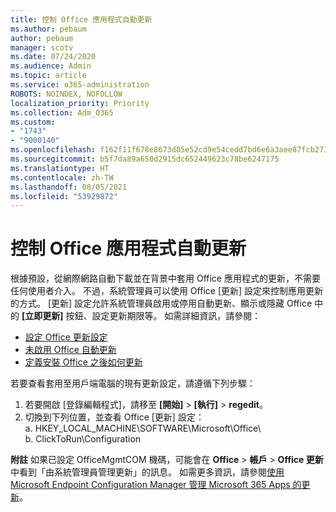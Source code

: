 ```yaml
---
title: 控制 Office 應用程式自動更新
ms.author: pebaum
author: pebaum
manager: scotv
ms.date: 07/24/2020
ms.audience: Admin
ms.topic: article
ms.service: o365-administration
ROBOTS: NOINDEX, NOFOLLOW
localization_priority: Priority
ms.collection: Adm_O365
ms.custom:
- "1743"
- "9000140"
ms.openlocfilehash: f162f11f678e8673d85e52cd9e54cedd7bd6e6a3aee87fcb2731a06d2698ea6a
ms.sourcegitcommit: b5f7da89a650d2915dc652449623c78be6247175
ms.translationtype: HT
ms.contentlocale: zh-TW
ms.lasthandoff: 08/05/2021
ms.locfileid: "53929872"
---
```

# <a name="control-automatic-updates-for-office-apps"></a>控制 Office 應用程式自動更新

根據預設，從網際網路自動下載並在背景中套用 Office 應用程式的更新，不需要任何使用者介入。 不過，系統管理員可以使用 Office [更新] 設定來控制應用更新的方式。 [更新] 設定允許系統管理員啟用或停用自動更新、顯示或隱藏 Office 中的 **[立即更新]** 按鈕、設定更新期限等。 如需詳細資訊，請參閱：

- [設定 Office 更新設定](https://docs.microsoft.com/deployoffice/configure-update-settings-for-office-365-proplus)  
- [未啟用 Office 自動更新](https://support.microsoft.com/help/2753538/automatic-updating-for-office-2013-and-office-2016-click-to-run-is-not)  
- [定義安裝 Office 之後如何更新](https://docs.microsoft.com/deployoffice/configuration-options-for-the-office-2016-deployment-tool#updates-element)

若要查看套用至用戶端電腦的現有更新設定，請遵循下列步驟：

1. 若要開啟 [登錄編輯程式]，請移至 **[開始]** > **[執行]** > **regedit**。
2. 切換到下列位置，並查看 Office [更新] 設定：  
    a. HKEY_LOCAL_MACHINE\SOFTWARE\Microsoft\Office\  
    b. ClickToRun\Configuration

**附註** 如果已設定 OfficeMgmtCOM 機碼，可能會在 **Office** > **帳戶** > **Office 更新** 中看到「由系統管理員管理更新」的訊息。 如需更多資訊，請參閱[使用 Microsoft Endpoint Configuration Manager 管理 Microsoft 365 Apps 的更新](https://docs.microsoft.com/deployoffice/manage-updates-to-office-365-proplus-with-system-center-configuration-manager#method-1-use-office-deployment-tool-to-enable-office-365-clients-to-receive-updates-from-configuration-manager)。  